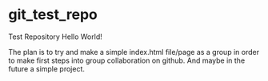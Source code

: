 # git_test_repo
Test Repository
Hello World!

The plan is to try and make a simple index.html file/page as a group in order to make first steps into group collaboration on github. And maybe in the future a simple project.
